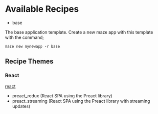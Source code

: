 
# Available Recipes

- base

The base application template.  Create a new maze app with this template with the command;

```
maze new mynewapp -r base
```

## Recipe Themes

### React
[react](https://github.com/mazeframework/recipes/blob/master/misc)
- preact_redux (React SPA using the Preact library)
- preact_streaming (React SPA using the Preact library with streaming updates)
